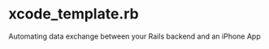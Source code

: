 xcode_template.rb
=================

Automating data exchange between your Rails backend and an iPhone App
